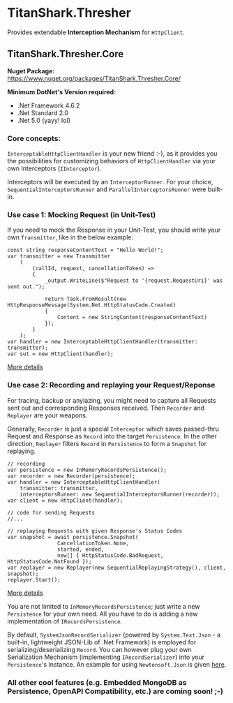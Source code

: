 # TitanShark.Thresher
Provides extendable **Interception Mechanism** for `HttpClient`.

## TitanShark.Thresher.Core
**Nuget Package:** https://www.nuget.org/packages/TitanShark.Thresher.Core/

**Minimum DotNet's Version required:** 
- .Net Framework 4.6.2
- .Net Standard 2.0 
- .Net 5.0 (yayy! IoI)

### Core concepts:
`InterceptableHttpClientHandler` is your new friend :-), as it provides you the possibilities for customizing behaviors of `HttpClientHandler` via your own Interceptors (`IInterceptor`).

Interceptors will be executed by an `InterceptorRunner`. For your choice, `SequentialInterceptorsRunner` and `ParallelInterceptorsRunner` were built-in.

### Use case 1: Mocking Request (in Unit-Test)
If you need to mock the Response in your Unit-Test, you should write your own `Transmitter`, like in the below example:

``` CSharp
const string responseContentText = "Hello World!";
var transmitter = new Transmitter
    (
        (callId, request, cancellationToken) =>
        {
            _output.WriteLine($"Request to '{request.RequestUri}' was sent out.");

            return Task.FromResult(new HttpResponseMessage(System.Net.HttpStatusCode.Created) 
            { 
                Content = new StringContent(responseContentText) 
            });
        }
    );
var handler = new InterceptableHttpClientHandler(transmitter: transmitter);
var sut = new HttpClient(handler);
```

[More details](TitanShark.Thresher.Core.Tests/TransmitterTests.cs)

### Use case 2: Recording and replaying your Request/Reponse

For tracing, backup or anylazing, you might need to capture all Requests sent out and corresponding Responses received. Then `Recorder` and `Replayer` are your weapons.

Generally, `Recorder` is just a special `Interceptor` which saves passed-thru Request and Response as `Record` into the target `Persistence`. In the other direction, `Replayer` filters `Record` in `Persistence` to form a `Snapshot` for replaying.

``` CSharp
// recording
var persistence = new InMemoryRecordsPersistence();
var recorder = new Recorder(persistence);
var handler = new InterceptableHttpClientHandler(
    transmitter: transmitter, 
    interceptorsRunner: new SequentialInterceptorsRunner(recorder));
var client = new HttpClient(handler);

// code for sending Requests
//...

// replaying Requests with given Response's Status Codes
var snapshot = await persistence.Snapshot(
                CancellationToken.None, 
                started, ended, 
                new[] { HttpStatusCode.BadRequest, HttpStatusCode.NotFound });
var replayer = new Replayer(new SequentialReplayingStrategy(), client, snapshot);
replayer.Start();
```

[More details](TitanShark.Thresher.Core.Tests/ReplayerTests.cs)

You are not limited to `InMemoryRecordsPersistence`; just write a new `Persistence` for your own need. All you have to do is adding a new implementation of `IRecordsPersistence`. 

By default, `SystemJsonRecordSerializer` (powered by `System.Text.Json` - a built-in, lightweight JSON-Lib of .Net Framework) is employed for serializing/deserializing `Record`. You can however plug your own Serialization Mechanism (implementing `IRecordSerializer`) into your `Persistence`'s Instance. An example for using `Newtonsoft.Json` is given [here](TitanShark.Thresher.Core.Tests/InterceptorTests.cs).

### All other cool features (e.g. Embedded MongoDB as Persistence, OpenAPI Compatibility, etc.) are coming soon! ;-)